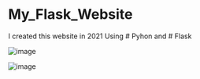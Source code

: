 # My_Flask_Website
I created this website in 2021 Using # Pyhon and # Flask

![image](https://user-images.githubusercontent.com/93161576/178408960-81128e6b-4284-4e8c-9b66-e5b2e7d50351.png)

![image](https://user-images.githubusercontent.com/93161576/178409089-3b5adac6-3464-4db3-9b1d-d5d9c70d21cd.png)

